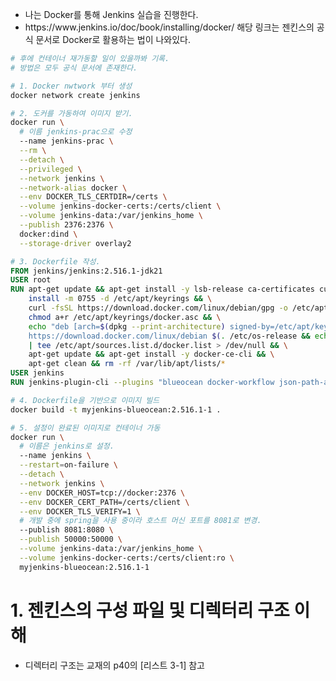 <ul>
  <li>
    나는 Docker를 통해 Jenkins 실습을 진행한다.
  </li>
  <li>
    https://www.jenkins.io/doc/book/installing/docker/ 해당 링크는 젠킨스의 공식 문서로 Docker로 활용하는 법이 나와있다.
  </li>
</ul>

```bash
# 후에 컨테이너 재가동할 일이 있을까봐 기록.
# 방법은 모두 공식 문서에 존재한다.

# 1. Docker nwtwork 부터 생성
docker network create jenkins
```

```bash
# 2. 도커를 가동하여 이미지 받기.
docker run \
  # 이름 jenkins-prac으로 수정
  --name jenkins-prac \
  --rm \
  --detach \
  --privileged \
  --network jenkins \
  --network-alias docker \
  --env DOCKER_TLS_CERTDIR=/certs \
  --volume jenkins-docker-certs:/certs/client \
  --volume jenkins-data:/var/jenkins_home \
  --publish 2376:2376 \
  docker:dind \
  --storage-driver overlay2
```

```Dockerfile
# 3. Dockerfile 작성.
FROM jenkins/jenkins:2.516.1-jdk21
USER root
RUN apt-get update && apt-get install -y lsb-release ca-certificates curl && \
    install -m 0755 -d /etc/apt/keyrings && \
    curl -fsSL https://download.docker.com/linux/debian/gpg -o /etc/apt/keyrings/docker.asc && \
    chmod a+r /etc/apt/keyrings/docker.asc && \
    echo "deb [arch=$(dpkg --print-architecture) signed-by=/etc/apt/keyrings/docker.asc] \
    https://download.docker.com/linux/debian $(. /etc/os-release && echo \"$VERSION_CODENAME\") stable" \
    | tee /etc/apt/sources.list.d/docker.list > /dev/null && \
    apt-get update && apt-get install -y docker-ce-cli && \
    apt-get clean && rm -rf /var/lib/apt/lists/*
USER jenkins
RUN jenkins-plugin-cli --plugins "blueocean docker-workflow json-path-api"
```

```bash
# 4. Dockerfile을 기반으로 이미지 빌드
docker build -t myjenkins-blueocean:2.516.1-1 .
```

```bash
# 5. 설정이 완료된 이미지로 컨테이너 가동
docker run \
  # 이름은 jenkins로 설정.
  --name jenkins \
  --restart=on-failure \
  --detach \
  --network jenkins \
  --env DOCKER_HOST=tcp://docker:2376 \
  --env DOCKER_CERT_PATH=/certs/client \
  --env DOCKER_TLS_VERIFY=1 \
  # 개발 중에 spring을 사용 중이라 호스트 머신 포트를 8081로 변경.
  --publish 8081:8080 \
  --publish 50000:50000 \
  --volume jenkins-data:/var/jenkins_home \
  --volume jenkins-docker-certs:/certs/client:ro \
  myjenkins-blueocean:2.516.1-1
```

<h1>1. 젠킨스의 구성 파일 및 디렉터리 구조 이해</h1>
<ul>
  <li>
    디렉터리 구조는 교재의 p40의 [리스트 3-1] 참고
  </li>
</ul>